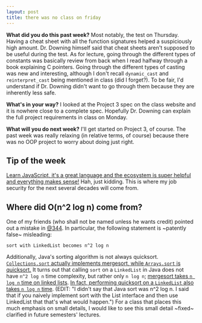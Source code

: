 ```yaml
---
layout: post
title: there was no class on friday
---
```


**What did you do this past week?** Most notably, the test on Thursday. Having a cheat sheet with all the function signatures helped a suspiciously high amount. Dr. Downing himself said that cheat sheets aren't supposed to be useful during the test. As for lecture, going through the different types of constants was basically review from back when I read halfway through a book explaining C pointers. Going through the different types of casting was new and interesting, although I don't recall `dynamic_cast` and `reinterpret_cast` being mentioned in class (did I forget?). To be fair, I'd understand if Dr. Downing didn't want to go through them because they are inherently less safe.

**What's in your way?** I looked at the Project 3 spec on the class website and it is nowhere close to a complete spec. Hopefully Dr. Downing can explain the full project requirements in class on Monday.

**What will you do next week?** I'll get started on Project 3, of course. The past week was really relaxing (in relative terms, of course) because there was no OOP project to worry about doing just right.

## Tip of the week

[Learn JavaScript, it's a great language and the ecosystem is super helpful and everything makes sense!](https://hackernoon.com/how-it-feels-to-learn-javascript-in-2016-d3a717dd577f#.h78a86rsx) Hah, just kidding. This is where my job security for the next several decades will come from.

## Where did O(n^2 log n) come from?

One of my friends (who shall not be named unless he wants credit) pointed out a mistake in [@344](https://piazza.com/class/irybyipu8yu6jd?cid=344). In particular, the following statement is ~patently false~ misleading:

```
sort with LinkedList becomes n^2 log n
```

Additionally, Java's sorting algorithm is not always quicksort. [`Collections.sort` actually implements mergesort, while `Arrays.sort` is quicksort.](https://stackoverflow.com/questions/32334319/why-does-collections-sort-use-mergesort-but-arrays-sort-does-not) It turns out that calling `sort` on a `LinkedList` in Java does not have `n^2 log n` time complexity, but rather only `n log n`; [mergesort takes `n log n` time on linked lists](http://www.chiark.greenend.org.uk/~sgtatham/algorithms/listsort.html). [In fact, performing quicksort on a `LinkedList` also takes `n log n` time](http://www.geeksforgeeks.org/quicksort-for-linked-list/). (EDIT: "I didn't say that Java sort was n^2 log n. I said that if you naively implement sort with the List interface and then use LinkedList that that's what would happen.") For a class that places this much emphasis on small details, I would like to see this small detail ~fixed~ clarified in future semesters' lectures.
